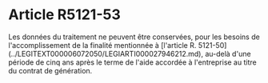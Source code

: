 # Article R5121-53

<p align="left">
  Les données du traitement ne peuvent être conservées, pour les besoins de l'accomplissement de la finalité mentionnée à [l'article R. 5121-50](../LEGITEXT000006072050/LEGIARTI000027946212.md), au-delà d'une période de cinq ans après le terme de l'aide accordée à l'entreprise au titre du contrat de génération.
</p>